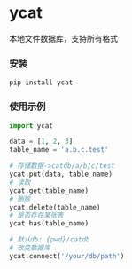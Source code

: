 # ycat
本地文件数据库，支持所有格式

### 安装
```shell
pip install ycat
```

### 使用示例
```python
import ycat

data = [1, 2, 3]
table_name = 'a.b.c.test'

# 存储数据->catdb/a/b/c/test
ycat.put(data, table_name)
# 读取
ycat.get(table_name)
# 删除
ycat.delete(table_name)
# 是否存在某张表
ycat.has(table_name)

# 默认db: {pwd}/catdb
# 改变数据库
ycat.connect('/your/db/path')
```